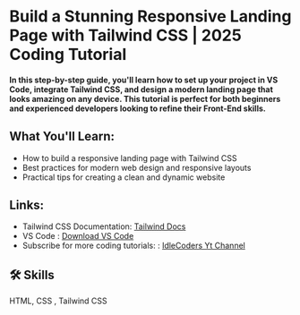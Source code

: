 
# Build a Stunning Responsive Landing Page with Tailwind CSS | 2025 Coding Tutorial

#### In this step-by-step guide, you'll learn how to set up your project in VS Code, integrate Tailwind CSS, and design a modern landing page that looks amazing on any device. This tutorial is perfect for both beginners and experienced developers looking to refine their Front-End skills.


## What You'll Learn:

- How to build a responsive landing page with Tailwind CSS
- Best practices for modern web design and responsive layouts
- Practical tips for creating a clean and dynamic website



## Links:

- Tailwind CSS Documentation: [Tailwind Docs]( https://tailwindcss.com/docs)
- VS Code : [Download VS Code](https://code.visualstudio.com/)
- Subscribe for more coding tutorials: : [IdleCoders Yt Channel](https://www.youtube.com/@idlecoders/) 

## 🛠 Skills
HTML, CSS , Tailwind CSS 

